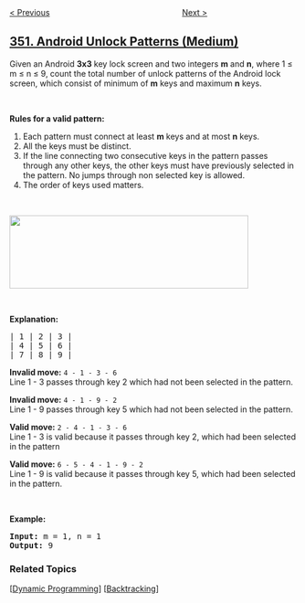<!--|This file generated by command(leetcode description); DO NOT EDIT.    |-->
<!--+----------------------------------------------------------------------+-->
<!--|@author    openset <openset.wang@gmail.com>                           |-->
<!--|@link      https://github.com/openset                                 |-->
<!--|@home      https://github.com/openset/leetcode                        |-->
<!--+----------------------------------------------------------------------+-->

[< Previous](../intersection-of-two-arrays-ii "Intersection of Two Arrays II")
　　　　　　　　　　　　　　　　
[Next >](../data-stream-as-disjoint-intervals "Data Stream as Disjoint Intervals")

## [351. Android Unlock Patterns (Medium)](https://leetcode.com/problems/android-unlock-patterns "安卓系统手势解锁")

<p>Given an Android <b>3x3</b> key lock screen and two integers <b>m</b> and <b>n</b>, where 1 &le; m &le; n &le; 9, count the total number of unlock patterns of the Android lock screen, which consist of minimum of <b>m</b> keys and maximum <b>n</b> keys.</p>

<p>&nbsp;</p>

<p><b>Rules for a valid pattern:</b></p>

<ol>
	<li>Each pattern must connect at least <b>m</b> keys and at most <b>n</b> keys.</li>
	<li>All the keys must be distinct.</li>
	<li>If the line connecting two consecutive keys in the pattern passes through any other keys, the other keys must have previously selected in the pattern. No jumps through non selected key is allowed.</li>
	<li>The order of keys used matters.</li>
</ol>

<p>&nbsp;</p>

<pre>
<img src="https://assets.leetcode.com/uploads/2018/10/12/android-unlock.png" style="width: 418px; height: 128px;" /></pre>

<p>&nbsp;</p>

<p><b>Explanation:</b></p>

<pre>
| 1 | 2 | 3 |
| 4 | 5 | 6 |
| 7 | 8 | 9 |</pre>

<p><b>Invalid move:</b> <code>4 - 1 - 3 - 6 </code><br />
Line 1 - 3 passes through key 2 which had not been selected in the pattern.</p>

<p><b>Invalid move:</b> <code>4 - 1 - 9 - 2</code><br />
Line 1 - 9 passes through key 5 which had not been selected in the pattern.</p>

<p><b>Valid move:</b> <code>2 - 4 - 1 - 3 - 6</code><br />
Line 1 - 3 is valid because it passes through key 2, which had been selected in the pattern</p>

<p><b>Valid move:</b> <code>6 - 5 - 4 - 1 - 9 - 2</code><br />
Line 1 - 9 is valid because it passes through key 5, which had been selected in the pattern.</p>

<p>&nbsp;</p>

<p><strong>Example:</strong></p>

<div>
<pre>
<strong>Input: </strong>m = <span id="example-input-1-1">1</span>, n = <span id="example-input-1-2">1</span>
<strong>Output: </strong><span id="example-output-1">9</span>
</pre>

### Related Topics
  [[Dynamic Programming](../../tag/dynamic-programming/README.md)]
  [[Backtracking](../../tag/backtracking/README.md)]
